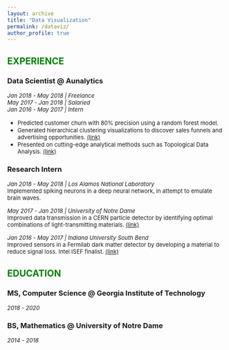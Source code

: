 ```yaml
---
layout: archive
title: "Data Visualization"
permalink: /dataviz/
author_profile: true
---
```

## <font color="green">EXPERIENCE</font>

### Data Scientist @ Aunalytics
*<font size="2">Jan 2018 - May 2018 | Freelance</font>*  
*<font size="2">May 2017 - Jan 2018 | Salaried</font>*  
*<font size="2">Jan 2016 - May 2017 | Intern</font>*

* <font size="2">Predicted customer churn with 80% precision using a random forest model.</font>  
* <font size="2">Generated hierarchical clustering visualizations to discover sales funnels and advertising opportunities. </font><font size="2" color="blue"><a href="https://jpskycak.github.io/files/skycak-aunalytics-salesfunnel.pdf">(link)</a></font>  
* <font size="2">Presented on cutting-edge analytical methods such as Topological Data Analysis. </font><font size="2" color="blue"><a href="https://jpskycak.github.io/files/skycak-aunalytics-tda.pdf">(link)</a></font>

### Research Intern
*<font size="2">Jan 2018 - May 2018 | Los Alamos National Laboratory</font>*  
<font size="2">Implemented spiking neurons in a deep neural network, in attempt to emulate brain waves.</font>

*<font size="2">May 2017 - Jan 2018 | University of Notre Dame</font>*  
<font size="2">Improved data transmission in a CERN particle detector by identifying optimal combinations of light-transmitting materials. </font><font size="2" color="blue"><a href="https://jpskycak.github.io/files/skycak-nd-particledetector.pdf">(link)</a></font>

*<font size="2">Jan 2016 - May 2017 | Indiana University South Bend</font>*  
<font size="2">Improved sensors in a Fermilab dark matter detector by developing a material to reduce signal loss. Intel ISEF finalist. </font><font size="2" color="blue"><a href="https://jpskycak.github.io/files/skycak-iusb-particledetector.pdf">(link)</a></font>

## <font color="green">EDUCATION</font>

### MS, Computer Science @ Georgia Institute of Technology
*<font size="2">2018 - 2020</font>*

### BS, Mathematics @ University of Notre Dame  
*<font size="2">2014 - 2018</font>*

